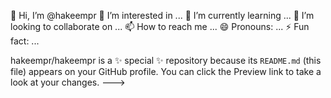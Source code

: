 
👋 Hi, I’m @hakeempr
 👀 I’m interested in ...
 🌱 I’m currently learning ...
💞️ I’m looking to collaborate on ...
 📫 How to reach me ...
😄 Pronouns: ...
 ⚡ Fun fact: ...

hakeempr/hakeempr is a ✨ special ✨ repository because its `README.md` (this file) appears on your GitHub profile.
You can click the Preview link to take a look at your changes.
--->
